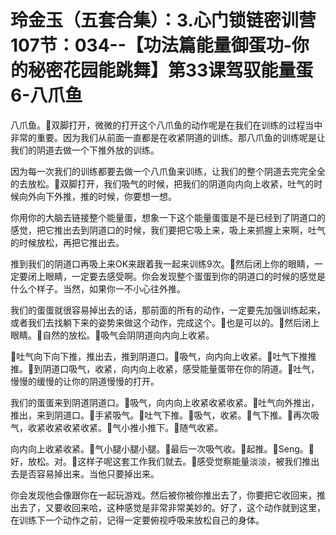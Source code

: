 # 玲金玉（五套合集）：3.心门锁链密训营 107节：034--【功法篇能量御蛋功-你的秘密花园能跳舞】第33课驾驭能量蛋6-八爪鱼

八爪鱼。🎼双脚打开，微微的打开这个八爪鱼的动作呢是在我们在训练的过程当中非常的重要。因为我们从前面一直都是在收紧阴道的训练。那八爪鱼的训练呢是让我们的阴道去做一个下推外放的训练。

因为每一次我们的训练都要去做一个八爪鱼来训练，让我们的整个阴道去完完全全的去放松。🎼双脚打开，我们吸气的时候，把我们的阴道向内向上收紧，吐气的时候向外向下外推，推的时候，你要想一想。

你用你的大脑去链接整个能量蛋，想象一下这个能量蛋蛋是不是已经到了阴道口的感觉，把它推出去到阴道口的时候，我们要把它吸上来，吸上来抓握上来啊，吐气的时候放松，再把它推出去。

推到我们的阴道口再吸上来OK来跟着我一起来训练9次。🎼然后闭上你的眼睛，一定要闭上眼睛，一定要去感受啊。你会发现整个蛋蛋到你的阴道口的时候的感觉是什么个样子。当然，如果你一不小心往外推。

我们的蛋蛋就很容易掉出去的话，那前面的所有的动作，一定要先加强训练起来，或者我们去找躺下来的姿势来做这个动作，完成这个。🎼也是可以的。🎼然后闭上眼睛。🎼自然的放松。🎼吸气会阴阴道向内向上收紧。

🎼吐气向下向下推，推出去，推到阴道口。🎼吸气，向内向上收紧。🎼吐气下推推推。🎼到阴道口吸气，收紧，向内向上收紧，感受能量蛋带在你的阴道。🎼吐气，慢慢的缓慢的让你的阴道慢慢的打开。

我们的蛋蛋来到阴道阴道口。🎼吸气，向内向上收紧收紧收紧。🎼吐气向外推出，推出，来到阴道口。🎼手紧吸气。🎼吐气下推。🎼吸气，收紧。🎼气下推。🎼再次吸气，收紧收紧收紧收紧。🎼气小推小推下。🎼随气收紧。

向内向上收紧收紧。🎼气小腿小腿小腿。🎼最后一次吸气收。🎼起推。🎼Seng。🎼好，放松。对。🎼这样子呢这套工作我们就去。🎼感受觉察能量淡淡，被我们推出去是否容易掉出来。当他只要掉出来。

你会发现他会像跟你在一起玩游戏。然后被你被你推出去了，你要把它收回来，推出去了，又要收回来哈，这种感觉是非常非常美妙的。好了，这个动作就到这里，在训练下一个动作之前，记得一定要俯视呼吸来放松自己的身体。

